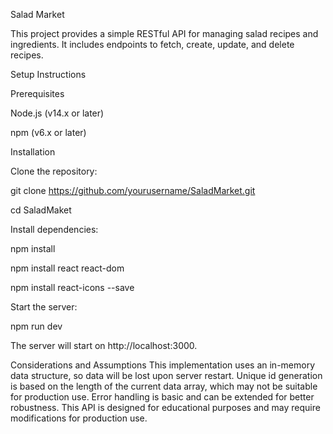 Salad Market

This project provides a simple RESTful API for managing salad recipes and ingredients. It includes endpoints to fetch, create, update, and delete recipes.


Setup Instructions


Prerequisites

Node.js (v14.x or later)

npm (v6.x or later)


Installation

Clone the repository:

git clone https://github.com/yourusername/SaladMarket.git

cd SaladMaket


Install dependencies:

npm install

npm install react react-dom

npm install react-icons --save


Start the server:

npm run dev

The server will start on http://localhost:3000.


Considerations and Assumptions
This implementation uses an in-memory data structure, so data will be lost upon server restart.
Unique id generation is based on the length of the current data array, which may not be suitable for production use.
Error handling is basic and can be extended for better robustness.
This API is designed for educational purposes and may require modifications for production use.

